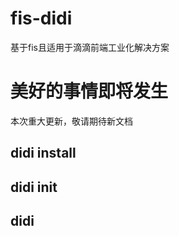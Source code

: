 # fis-didi

基于fis且适用于滴滴前端工业化解决方案


# 美好的事情即将发生

本次重大更新，敬请期待新文档

## didi install
## didi init
## didi 